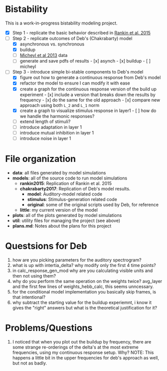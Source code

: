 
# Bistability

This is a work-in-progress bistability modeling project. 

- [x] Step 1 - replicate the basic behavior described in [Rankin et al. 2015](https://doi.org/10.1371/journal.pcbi.1004555)
- [ ] Step 2 - replicate outcomes of Deb's (Chakrabarty) model
  - [x] asynchronous vs. synchronous
  - [x] buildup
  - [ ] [Micheyl et al 2013](https://doi.org/10.1121/1.4789866) data
  - [ ] generate and save pdfs of results
        - [x] asynch
        - [x] buildup
        - [ ] micheyl
- [ ] Step 3 - introduce simple bi-stable components to Deb's model
  - [X] figure out how to generate a continuous response 
        from Deb's model
  - [X] refactor the model to ensure I can modify it with ease
  - [x] create a graph for the continuous response version of the build up
		experiment
        - [x] include a version that breaks down the
              results by frequency
        - [x] do the same for the old approach
        - [x] compare new approach using both ``L_2`` and ``L_1`` norm
  - [X] create a graph to visualize stimulus response in layer1
        - [ ] how do we handle the harmonic responses?
  - [ ] extend length of stimuli?
  - [ ] introduce adaptation in layer 1
  - [ ] introduce mutual inhibition in layer 1
  - [ ] introduce noise in layer 1

# File organization

* **data**: all files generated by model simulations
* **models**: all of the source code to run model simulations
  * **rankin2015**: Replication of Rankin et al. 2015
  * **chakrabarty2017**: Replication of Deb's model results.
    * **model**: Auditory-model related code
	* **stimulus**: Stimulus-generation related code
	* **original**: some of the original scripts used by Deb, for reference
  * **little**: my current version of the model
* **plots**: all of the plots generated by model simulations
* **util**: utility files for managing the project (see above)
* **plans.md**: Notes about the plans for this project

# Questsions for Deb
1. how are you picking parameters for the auditory spectrogram?
2. what is up with intertia_delta? why modify only the first 4 time points?
3. in calc_response_gen_mod why are you calculating visible units and then not using them?
4. why do you perform the same operation on the weights twice? avg_layer
   and the first few lines of weights_hebb_calc, this seems unncessary.
5. for the conditional model implementation you basically
   skip frames, is that intentional?
6. why subtract the starting value for the buildup experiemnt,
   i know it gives the "right" answers but what is the theoretical
   justification for it?

# Problems/Questions 
1. I noticed that when you plot out the buildup by frequency, there are some
   strange re-orderings of the delta's at the most extreme frequencies, using my
   continuous response setup. Why? NOTE: This happens a little bit in the upper
   frequencies for deb's approach as well, but not as badly.
